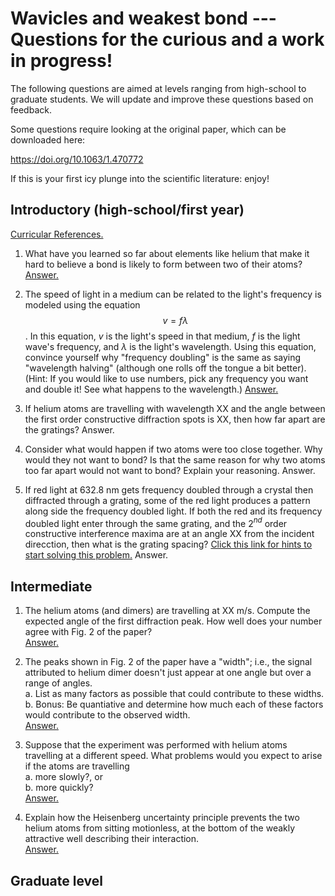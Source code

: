 # Wavicles and weakest bond --- Questions for the curious and a work in progress!

The following questions are aimed at levels ranging from high-school to graduate students.  We will update and improve these questions based on feedback.

Some questions require looking at the original paper, which can be downloaded here: 

https://doi.org/10.1063/1.470772

If this is your first icy plunge into the scientific literature: enjoy!

## Introductory (high-school/first year)
[Curricular References.](./answers/curricularreference.md)

1. What have you learned so far about elements like helium that make it hard to believe a bond is likely to form between two of their atoms? [Answer.](./answers/noblegases.md)


2. The speed of light in a medium can be related to the light's frequency is modeled using the equation $$v=f\lambda$$. In this equation, $v$ is the light's speed in that medium, $f$ is the light wave's frequency, and $\lambda$ is the light's wavelength. Using this equation, convince yourself why "frequency doubling" is the same as saying "wavelength halving" (although one rolls off the tongue a bit better). (Hint: If you would like to use numbers, pick any frequency you want and double it! See what happens to the wavelength.)  [Answer.](./answers/frequencydoubling.md) 


3. If helium atoms are travelling with wavelength XX and the angle between the first order constructive diffraction spots is XX, then how far apart are the gratings? Answer.


4. Consider what would happen if two atoms were too close together. Why would they not want to bond? Is that the same reason for why two atoms too far apart would not want to bond? Explain your reasoning. Answer. 

5. If red light at 632.8 nm gets frequency doubled through a crystal then diffracted through a grating, some of the red light produces a pattern along side the frequency doubled light. If both the red and its frequency doubled light enter through the same grating, and the 2$^{nd}$ order constructive interference maxima are at an angle XX from the incident direcction, then what is the grating spacing? [Click this link for hints to start solving this problem.](./answers/applicationofredandbluelightHINT.md) Answer.


## Intermediate

1.  The helium atoms (and dimers) are travelling at XX m/s.  Compute the expected angle of the first diffraction peak.  How well does your number agree with Fig. 2 of the paper?\
[Answer.](./answers/compute_diffraction_angle.md)

2. The peaks shown in Fig. 2 of the paper have a "width"; i.e., the signal attributed to helium dimer doesn't just appear at one angle but over a range of angles.  
a. List as many factors as possible that could contribute to these widths.  
b. Bonus: Be quantiative and determine how much each of these factors would contribute to the observed width.\
[Answer.](./answers/peak_widths.md)

3. Suppose that the experiment was performed with helium atoms travelling at a different speed.  What problems would you expect to arise if the atoms are travelling  
a. more slowly?, or   
b. more quickly?\
[Answer.](./answers/different_speeds.md)

4. Explain how the Heisenberg uncertainty principle prevents the two helium atoms from sitting motionless, at the bottom of the weakly attractive well describing their interaction.\
[Answer.](./answers/hup.md)

## Graduate level


